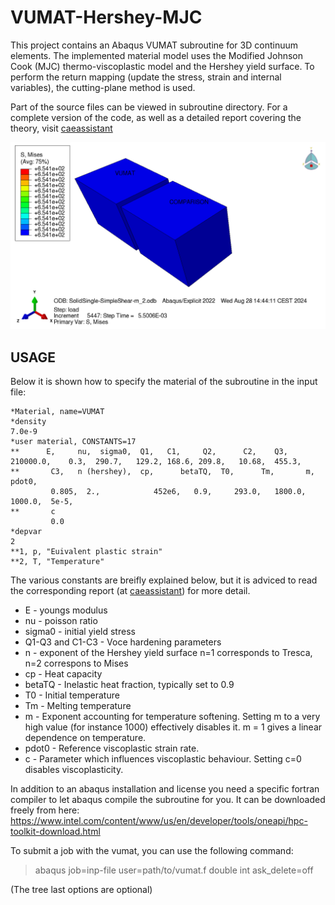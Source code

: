 # VUMAT-Hershey-MJC
This project contains an Abaqus VUMAT subroutine for 3D continuum elements.
The implemented material model uses the Modified Johnson Cook (MJC) thermo-viscoplastic model and the Hershey yield surface. 
To perform the return mapping (update the stress, strain and internal variables), the cutting-plane method is used.

Part of the source files can be viewed in subroutine directory. For a complete version of the code, as well as a detailed report covering the theory, visit [caeassistant](https://caeassistant.com/product/modified-johnson-cook-viscoplastic-model-hershey-yield-surface/)

![Viewport comparison of a single element simple shear test](snapshot.png)

## USAGE

Below it is shown how to specify the material of the subroutine in the input file:

```
*Material, name=VUMAT
*density
7.0e-9
*user material, CONSTANTS=17
**      E,     nu,  sigma0,  Q1,   C1,     Q2,      C2,    Q3,
210000.0,    0.3,  290.7,   129.2, 168.6, 209.8,   10.68,  455.3,      
**       C3,   n (hershey),  cp,      betaTQ,  T0,      Tm,       m,    pdot0,
         0.805,  2.,            452e6,   0.9,     293.0,   1800.0,   1000.0,  5e-5,
**       c
         0.0
*depvar
2
**1, p, "Euivalent plastic strain" 
**2, T, "Temperature"
```

The various constants are breifly explained below, but it is adviced to read the corresponding report (at [caeassistant](https://caeassistant.com/product/modified-johnson-cook-viscoplastic-model-hershey-yield-surface/)) for more detail.
- E - youngs modulus
- nu - poisson ratio
- sigma0 - initial yield stress
- Q1-Q3 and C1-C3 - Voce hardening parameters
- n - exponent of the Hershey yield surface n=1 corresponds to Tresca, n=2 correspons to Mises
- cp - Heat capacity
- betaTQ - Inelastic heat fraction, typically set to 0.9
- T0 - Initial temperature
- Tm - Melting temperature
- m - Exponent accounting for temperature softening. Setting m to a very high value (for instance 1000) effectively disables it. 
    m = 1 gives a linear dependence on temperature.
- pdot0 - Reference viscoplastic strain rate.
- c - Parameter which influences viscoplastic behaviour. Setting c=0 disables viscoplasticity.

In addition to an abaqus installation and license you need a specific fortran compiler to let abaqus compile the subroutine for you.
It can be downloaded freely from here: https://www.intel.com/content/www/us/en/developer/tools/oneapi/hpc-toolkit-download.html

To submit a job with the vumat, you can use the following command:

>abaqus job=inp-file user=path/to/vumat.f double int ask_delete=off

(The tree last options are optional)
